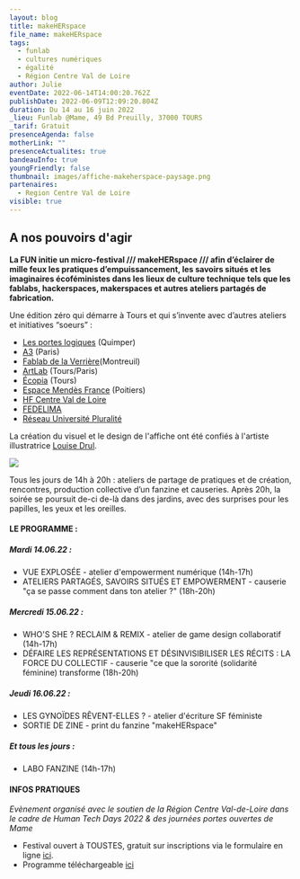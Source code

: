 ```yaml
---
layout: blog
title: makeHERspace
file_name: makeHERspace
tags:
  - funlab
  - cultures numériques
  - égalité
  - Région Centre Val de Loire
author: Julie
eventDate: 2022-06-14T14:00:20.762Z
publishDate: 2022-06-09T12:09:20.804Z
duration: Du 14 au 16 juin 2022
_lieu: Funlab @Mame, 49 Bd Preuilly, 37000 TOURS
_tarif: Gratuit
presenceAgenda: false
motherLink: ""
presenceActualites: true
bandeauInfo: true
youngFriendly: false
thumbnail: images/affiche-makeherspace-paysage.png
partenaires:
  - Region Centre Val de Loire
visible: true
---
```

## A nos pouvoirs d'agir

**La FUN initie un micro-festival /// makeHERspace /// afin d’éclairer de mille feux les pratiques d’empuissancement, les savoirs situés et les imaginaires écoféministes dans les lieux de culture technique tels que les fablabs, hackerspaces, makerspaces et autres ateliers partagés de fabrication.**

Une édition zéro qui démarre à Tours et qui s’invente avec d’autres ateliers et initiatives “soeurs” :

* [Les portes logiques](https://lesporteslogiques.net/) (Quimper)
* [A3](https://www.instagram.com/a3_collectif/) (Paris)
* [Fablab de la Verrière](http://fablab-laverriere.org/)(Montreuil)
* [ArtLab](https://www.facebook.com/artlabparis93/) (Tours/Paris)
* [Écopia](https://www.ecopia.fr/) (Tours)
* [Espace Mendès France](https://emf.fr/) (Poitiers)
* [HF Centre Val de Loire](https://hf-cvl.org/)
* [FEDELIMA](https://www.fedelima.org/)
* [Réseau Université Pluralité](https://www.plurality-university.org/fr) 

La création du visuel et le design de l'affiche ont été confiés
à l'artiste illustratrice [Louise Drul](https://louisedrulhe.fr/internet-atlas/).

![](images/affiche-makeherspace-final-couleur.png)

Tous les jours de 14h à 20h : ateliers de partage de pratiques et de création, rencontres, production collective d’un fanzine et causeries.
Après 20h, la soirée se poursuit de-ci de-là dans des jardins, avec des surprises pour les papilles, les yeux et les oreilles.

#### LE PROGRAMME :

##### Mardi 14.06.22 :

* VUE EXPLOSÉE - atelier d'empowerment numérique (14h-17h)
* ATELIERS PARTAGÉS, SAVOIRS SITUÉS ET EMPOWERMENT - causerie "ça se passe comment dans ton atelier ?" (18h-20h)

##### Mercredi 15.06.22 :

* WHO'S SHE ? RECLAIM & REMIX - atelier de game design collaboratif (14h-17h)
* DÉFAIRE LES REPRÉSENTATIONS ET DÉSINVISIBILISER LES RÉCITS : LA FORCE DU COLLECTIF - causerie "ce que la sororité (solidarité féminine) transforme (18h-20h)

##### Jeudi 16.06.22 :

* LES GYNOÏDES RÊVENT-ELLES ? - atelier d'écriture SF féministe
* SORTIE DE ZINE - print du fanzine "makeHERspace"

##### Et tous les jours :

* LABO FANZINE (14h-17h)

#### INFOS PRATIQUES

*Evènement organisé avec le soutien de la Région Centre Val-de-Loire
dans le cadre de Human Tech Days 2022 & des journées portes ouvertes de Mame*

* Festival ouvert à TOUSTES, gratuit sur inscriptions via le formulaire en ligne [ici](https://framaforms.org/makeherspace-141516-juin-2022-au-funlab-a-tours-1654076994).
* Programme téléchargeable [ici](https://cloud.lafun.fr/apps/files/?dir=/La%20FUN/ACTIVIT%C3%89S/PROJETS/PROJETS%202022/HTD%20LA%20FUN/MAKEherSPACE&fileid=163945)